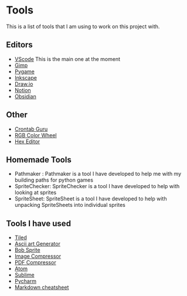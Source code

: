 # Tools

This is a list of tools that I am using to work on this project with.

## Editors

* [VScode](https://code.visualstudio.com/) This is the main one at the moment
* [Gimp](https://www.gimp.org/)
* [Pygame](https://www.pygame.org/news)
* [Inkscape](https://inkscape.org/)
* [Draw.io](https://www.draw.io/)
* [Notion](https://www.notion.so/)
* [Obsidian](https://obsidian.md/)

## Other

* [Crontab Guru](https://crontab.guru/)
* [RGB Color Wheel](https://www.colorspire.com/rgb-color-wheel/)
* [Hex Editor](https://hex-works.com/eng)

## Homemade Tools

* Pathmaker : Pathmaker is a tool I have developed to help me with my building paths for python games 
* SpriteChecker: SpriteChecker is a tool I have developed to help with looking at sprites 
* SpriteSheet: SpriteSheet is a tool I have developed to help with unpacking SpriteSheets into individual sprites

## Tools I have used

* [Tiled](https://www.mapeditor.org/)
* [Ascii art Generator ](http://patorjk.com/software/taag/#p=display&f=Ogre&t=Jackmanimation)
* [Bob Sprite](https://www.bobsprite.com/editor)
* [Image Compressor](https://www.iloveimg.com/compress-image)
* [PDF Compressor](https://pdfcompressor.com/)
* [Atom](https://atom.io/)
* [Sublime](https://www.sublimetext.com/)
* [Pycharm](https://www.jetbrains.com/pycharm/)
* [Markdown cheatsheet](https://www.markdownguide.org/basic-syntax/)
